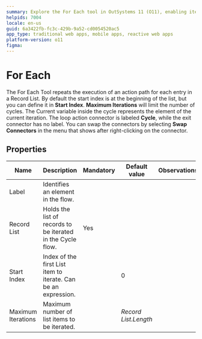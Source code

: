 ```yaml
---
summary: Explore the For Each tool in OutSystems 11 (O11), enabling iterative actions on Record Lists with customizable settings.
helpids: 7004
locale: en-us
guid: 6a3422fb-fc3c-429b-9a52-cd0054520ac5
app_type: traditional web apps, mobile apps, reactive web apps
platform-version: o11
figma:
---
```


# For Each

The For Each Tool repeats the execution of an action path for each entry in a Record List. By default the start index is at the beginning of the list, but you can define it in **Start Index**. **Maximum Iterations** will limit the number of cycles.  The Current variable inside the cycle represents the element of the current iteration. The loop action connector is labeled **Cycle**, while the exit connector has no label. You can swap the connectors by selecting **Swap Connectors** in the menu that shows after right-clicking on the connector.

## Properties

<table markdown="1">
<thead>
<tr>
<th>Name</th>
<th>Description</th>
<th>Mandatory</th>
<th>Default value</th>
<th>Observations</th>
</tr>
</thead>
<tbody>
<tr>
<td title="Label">Label</td>
<td>Identifies an element in the flow.</td>
<td></td>
<td></td>
<td></td>
</tr>
<tr>
<td title="Record List">Record List</td>
<td>Holds the list of records to be iterated in the Cycle flow.</td>
<td>Yes</td>
<td></td>
<td></td>
</tr>
<tr>
<td title="Start Index">Start Index</td>
<td>Index of the first List item to iterate. Can be an expression.</td>
<td></td>
<td>0</td>
<td></td>
</tr>
<tr>
<td title="Maximum Iterations">Maximum Iterations</td>
<td>Maximum number of list items to be iterated.</td>
<td></td>
<td><i>Record List.Length</i></td>
<td></td>
</tr>
</tbody>
</table>

